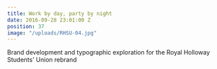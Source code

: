 ```yaml
---
title: Work by day, party by night
date: 2016-09-28 23:01:00 Z
position: 37
image: "/uploads/RHSU-04.jpg"
---
```


Brand development and typographic exploration for the Royal Holloway Students' Union rebrand